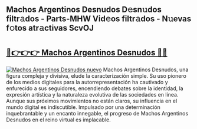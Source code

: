 ## Machos Argentinos Desnudos D𝚎sn𝚞dos filtr𝚊dos - Parts-MHW Vid𝚎os filtr𝚊dos - N𝚞evas f𝚘tos atr𝚊ctivas ScvOJ

# <h2><a href="http://mb4tdo.tromn.icu/?c=Machos+Argentinos+Desnudos">🔗👉👉👉 Machos Argentinos Desnudos 🔗🔗</a></h2>

[![Machos Argentinos Desnudos nuevo](https://i.imgur.com/pEAQMta.gif)](http://mb4tdo.tromn.icu/?c=Machos+Argentinos+Desnudos)
Machos Argentinos Desnudos, una figura compleja y divisiva, elude la caracterización simple. Su uso pionero de los medios digitales para la autorrepresentación ha cautivado y enfurecido a sus seguidores, encendiendo debates sobre la identidad, la expresión artística y la naturaleza evolutiva de las sociedades en línea. Aunque sus próximos movimientos no están claros, su influencia en el mundo digital es indiscutible. Impulsado por una determinación inquebrantable y un encanto innegable, el progreso de Machos Argentinos Desnudos en el reino virtual es implacable.
